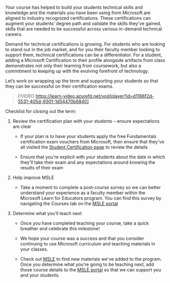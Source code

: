 Your course has helped to build your students technical skills and knowledge and the materials you have been using from Microsoft are aligned to industry recognized certifications. These certifications can augment your students’ degree path and validate the skills they've gained, skills that are needed to be successful across various in-demand technical careers. 

Demand for technical certifications is growing. For students who are looking to stand out in the job market, and for you their faculty member looking to support them, technical certifications can be a differentiator. For a student, adding a Microsoft Certification to their profile alongside artifacts from class demonstrates not only their learning from coursework, but also a commitment to keeping up with the evolving forefront of technology.  

Let’s work on wrapping up the term and supporting your students so that they can be successful on their certification exams.  

> [!VIDEO https://learn-video.azurefd.net/vod/player?id=d1186f2d-5531-405d-9301-1d54470b6840]

Checklist for closing out the term: 

1. Review the certification plan with your students – ensure expectations are clear 

   - If your plan is to have your students apply the free Fundamentals certification exam vouchers from Microsoft, then ensure that they've all visited the [Student Certification page](https://aka.ms/studentcertification) to review the details 

   - Ensure that you're explicit with your students about the date in which they'll take their exam and any expectations around knowing the results of their exam 

2. Help improve MSLE 

   - Take a moment to complete a post-course survey so we can better understand your experience as a faculty member within the Microsoft Learn for Educators program. You can find this survey by navigating the Courses tab on the [MSLE portal](https://aka.ms/MSLEPort)  

3. Determine what you’ll teach next 

   - Once you have completed teaching your course, take a quick breather and celebrate this milestone!  

   - We hope your course was a success and that you consider continuing to use Microsoft curriculum and teaching materials in your classes.  

   - Check out [MSLE](https://aka.ms/MSLE) to find new materials we've added to the program. Once you determine what you're going to be teaching next, add those course details to the [MSLE portal](https://aka.ms/MSLEPort) so that we can support you and your students. 
